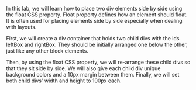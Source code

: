 In this lab, we will learn how to place two div elements side by side using the float CSS property. Float property defines how an element should float. It is often used for placing elements side by side especially when dealing with layouts.

First, we will create a div container that holds two child divs with the ids leftBox and rightBox. They should be initially arranged one below the other, just like any other block elements.

Then, by using the float CSS property, we will re-arrange these child divs so that they sit side by side. We will also give each child div unique background colors and a 10px margin between them. Finally, we will set both child divs' width and height to 100px each.